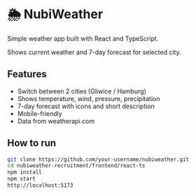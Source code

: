 # 🌦️ NubiWeather

Simple weather app built with React and TypeScript.

Shows current weather and 7-day forecast for selected city.

## Features

- Switch between 2 cities (Gliwice / Hamburg)
- Shows temperature, wind, pressure, precipitation
- 7-day forecast with icons and short description
- Mobile-friendly
- Data from weatherapi.com

## How to run

```bash
git clone https://github.com/your-username/nubiweather.git
cd nubiweather-recruitment/frontend/react-ts
npm install
npm start
http://localhost:5173
